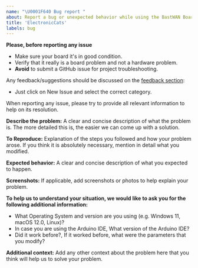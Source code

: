 ```yaml
---
name: "\U0001F640 Bug report "
about: Report a bug or unexpected behavior while using the BastWAN Board.
title: 'ElectronicCats'
labels: bug
---
```


**Please, before reporting any issue**
- Make sure your board it's in good condition.
- Verify that it really is a board problem and not a hardware problem.
- **Avoid** to submit a GitHub issue for project troubleshooting.

Any feedback/suggestions should be discussed on the [feedback section](https://github.com/ElectronicCats/BastWAN/issues):
  * Just click on New Issue and select the correct category.

When reporting any issue, please try to provide all relevant information to help on its resolution.


**Describe the problem:**
A clear and concise description of what the problem is.
The more detailed this is, the easier we can come up with a solution.


**To Reproduce:**
Explanation of the steps you followed and how your problem arose.
If you think it is absolutely necessary, mention in detail what you modified.


**Expected behavior:**
A clear and concise description of what you expected to happen.

**Screenshots:**
If applicable, add screenshots or photos to help explain your problem.

**To help us to understand your situation, we would like to ask you for the following additional information:**
 - What Operating System and version are you using (e.g. Windows 11, macOS 12.0, Linux)?
 - In case you are using the Arduino IDE, What version of the Arduino IDE?
 - Did it work before?, If it worked before, what were the parameters that you modify?


**Additional context:**
Add any other context about the problem here that you think will help us to solve your problem.